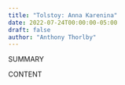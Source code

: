 ```yaml
---
title: "Tolstoy: Anna Karenina"
date: 2022-07-24T00:00:00-05:00
draft: false
author: "Anthony Thorlby"
---
```


SUMMARY

<!--more-->

CONTENT